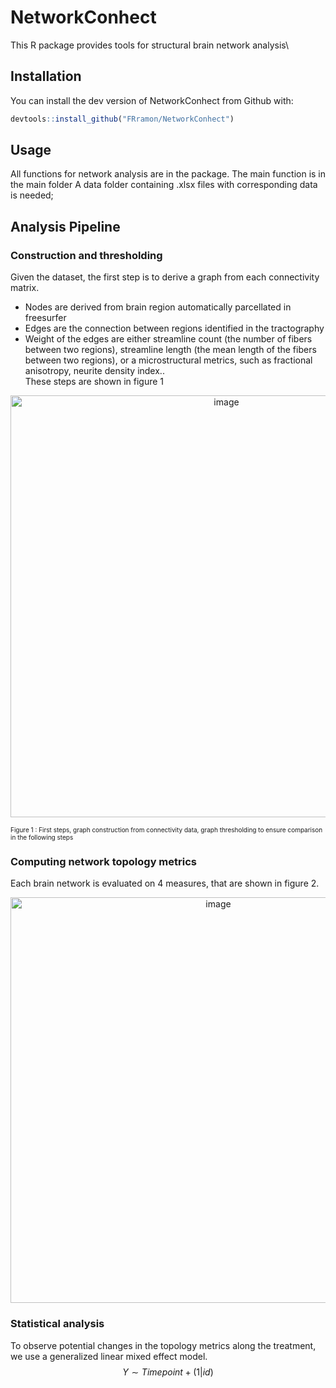 # NetworkConhect

This R package provides tools for structural brain network analysis\

## Installation

You can install the dev version of NetworkConhect from Github with:

``` r
devtools::install_github("FRramon/NetworkConhect")
```
## Usage

All functions for network analysis are in the package. 
The main function is in the main folder
A data folder containing .xlsx files with corresponding data is needed;

## Analysis Pipeline

### Construction and thresholding

Given the dataset, the first step is to derive a graph from each connectivity matrix. 
* Nodes are derived from brain region automatically parcellated in freesurfer
* Edges are the connection between regions identified in the tractography
* Weight of the edges are either streamline count (the number of fibers between two regions), streamline length (the mean length of the fibers between two regions), or a microstructural metrics, such as fractional anisotropy, neurite density index..\
These steps are shown in figure 1
<p align="center">
  <img width="675" alt="image" src="https://github.com/FRramon/NetworkConhect/assets/109392345/f6264451-3e22-49d2-aaf7-270965ad8d59">
</p>

<font size = "1"> Figure 1 : First steps, graph construction from connectivity data, graph thresholding to ensure comparison in the following steps </font>

### Computing network topology metrics

Each brain network is evaluated on 4 measures, that are shown in figure 2.

<p align="center">
  <img width="649" alt="image" src="https://github.com/FRramon/NetworkConhect/assets/109392345/41c30c73-54b8-4e06-a982-5ed9d7ddde95">
</p>

### Statistical analysis

To observe potential changes in the topology metrics along the treatment, we use a generalized linear mixed effect model. 
$$Y \sim Timepoint + (1|id)$$

